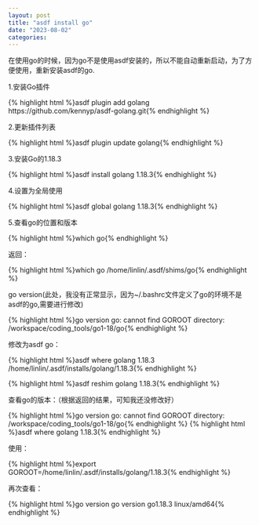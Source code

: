 ```yaml
---
layout: post
title: "asdf install go"
date: "2023-08-02"
categories: 
---
```

<p>在使用go的时候，因为go不是使用asdf安装的，所以不能自动重新启动，为了方便使用，重新安装asdf的go.</p>
<p>1.安装Go插件</p>
{% highlight html %}asdf plugin add golang https://github.com/kennyp/asdf-golang.git{% endhighlight %}
<p>2.更新插件列表</p>
{% highlight html %}asdf plugin update golang{% endhighlight %}
<p>3.安装Go的1.18.3</p>
{% highlight html %}asdf install golang 1.18.3{% endhighlight %}
<p>4.设置为全局使用</p>
{% highlight html %}asdf global golang 1.18.3{% endhighlight %}
<p>5.查看go的位置和版本</p>
{% highlight html %}which go{% endhighlight %}
<p>返回：</p>
{% highlight html %}which go
/home/linlin/.asdf/shims/go{% endhighlight %}
<p>go version(此处，我没有正常显示，因为~/.bashrc文件定义了go的环境不是asdf的go,需要进行修改)</p>
{% highlight html %}go version
go: cannot find GOROOT directory: /workspace/coding_tools/go1-18/go{% endhighlight %}
<p>修改为asdf go：</p>
{% highlight html %}asdf where golang 1.18.3
/home/linlin/.asdf/installs/golang/1.18.3{% endhighlight %}
<p>{% highlight html %}asdf reshim golang 1.18.3{% endhighlight %}</p>
<p>查看go的版本：（根据返回的结果，可知我还没修改好）</p>
{% highlight html %}go version
go: cannot find GOROOT directory: /workspace/coding_tools/go1-18/go{% endhighlight %}
{% highlight html %}asdf where golang 1.18.3{% endhighlight %}
<p>使用：</p>
{% highlight html %}export GOROOT=/home/linlin/.asdf/installs/golang/1.18.3{% endhighlight %}
<p>再次查看：</p>
{% highlight html %}go version
go version go1.18.3 linux/amd64{% endhighlight %}
<p>&nbsp;</p>
